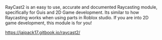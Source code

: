 RayCast2 is an easy to use, accurate and documented Raycasting module, specifically for Guis and 2D Game development. Its similar to how Raycasting works when using parts in Roblox studio. If you are into 2D game development, this module is for you!

https://jaipack17.gitbook.io/raycast2/
